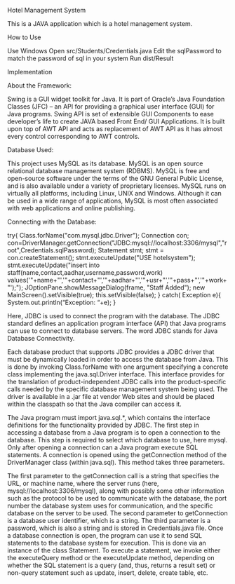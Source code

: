 Hotel Management System

This is a JAVA application which is a hotel management system.

How to Use

Use Windows
Open src/Students/Credentials.java
Edit the sqlPassword to match the password of sql in your system
Run dist/Result


Implementation

About the Framework:

Swing is a GUI widget toolkit for Java. It is part of Oracle’s Java Foundation Classes (JFC) – an API for providing a graphical user interface (GUI) for Java programs. Swing API is set of extensible GUI Components to ease developer’s life to create JAVA based Front End/ GUI Applications. It is built upon top of AWT API and acts as replacement of AWT API as it has almost every control corresponding to AWT controls.

Database Used:

This project uses MySQL as its database. MySQL is an open source relational database management system (RDBMS). MySQL is free and open-source software under the terms of the GNU General Public License, and is also available under a variety of proprietary licenses. MySQL runs on virtually all platforms, including Linux, UNIX and Windows. Although it can be used in a wide range of applications, MySQL is most often associated with web applications and online publishing.

Connecting with the Database:

try{
Class.forName("com.mysql.jdbc.Driver");
Connection con;
con=DriverManager.getConnection("JDBC:mysql://localhost:3306/mysql","root",Credentials.sqlPassword);
Statement stmt;
stmt = con.createStatement();
stmt.executeUpdate("USE hotelsystem");
stmt.executeUpdate("insert into staff(name,contact,aadhar,username,password,work)
values('"+name+"','"+contact+"','"+aadhar+"','"+usr+"','"+pass+"','"+work+"');");
JOptionPane.showMessageDialog(frame, "Staff Added");
new MainScreen().setVisible(true);
this.setVisible(false);
        }
catch(  Exception e){
System.out.println(“Exception: “+e);
}

Here, JDBC is used to connect the program with the database. The JDBC standard defines an application program interface (API) that Java programs can use to connect to database servers. The word JDBC stands for Java Database Connectivity.

Each database product that supports JDBC provides a JDBC driver that must be dynamically loaded in order to access the database from Java. This is done by invoking Class.forName with one argument specifying a concrete class implementing the java.sql.Driver interface. This interface provides for the translation of product-independent JDBC calls into the product-specific calls needed by the specific database management system being used. The driver is available in a .jar file at vendor Web sites and should be placed within the classpath so that the Java compiler can access it.

The Java program must import java.sql.*, which contains the interface definitions for the functionality provided by JDBC. The first step in accessing a database from a Java program is to open a connection to the database. This step is required to select which database to use, here mysql. Only after opening a connection can a Java program execute SQL statements. A connection is opened using the getConnection method of the DriverManager class (within java.sql). This method takes three parameters.

The first parameter to the getConnection call is a string that specifies the URL, or machine name, where the server runs (here, mysql://localhost:3306/mysql), along with possibly some other information such as the protocol to be used to communicate with the database, the port number the database system uses for communication, and the specific database on the server to be used.
The second parameter to getConnection is a database user identifier, which is a string.
The third parameter is a password, which is also a string and is stored in Credentials.java file.
Once a database connection is open, the program can use it to send SQL statements to the database system for execution. This is done via an instance of the class Statement. To execute a statement, we invoke either the executeQuery method or the executeUpdate method, depending on whether the SQL statement is a query (and, thus, returns a result set) or non-query statement such as update, insert, delete, create table, etc.
